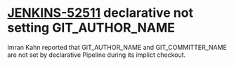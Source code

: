 # [JENKINS-52511](https://issues.jenkins.io/browse/JENKINS-52511) declarative not setting GIT_AUTHOR_NAME

Imran Kahn reported that GIT_AUTHOR_NAME and GIT_COMMITTER_NAME are not
set by declarative Pipeline during its implict checkout.
